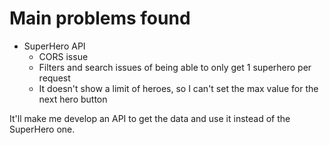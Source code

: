 # Main problems found

- SuperHero API
  - CORS issue
  - Filters and search issues of being able to only get 1 superhero per request
  - It doesn't show a limit of heroes, so I can't set the max value for the next hero button

It'll make me develop an API to get the data and use it instead of the SuperHero one.
